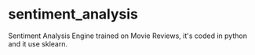# sentiment_analysis
Sentiment Analysis Engine trained on Movie Reviews, it's coded in python and it use sklearn.
